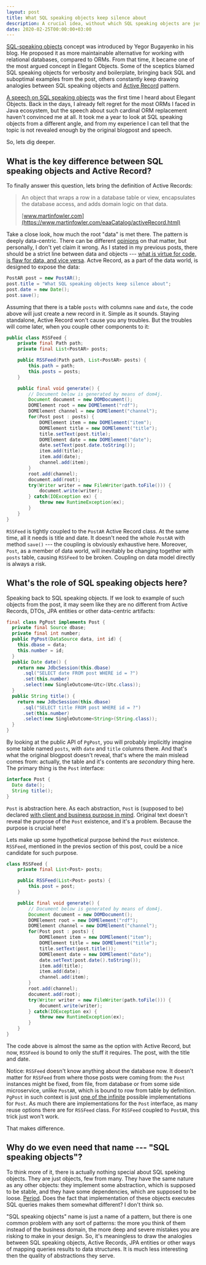 ```yaml
---
layout: post
title: What SQL speaking objects keep silence about
description: A crucial idea, without which SQL speaking objects are just a parody on Active Records
date: 2020-02-25T00:00:00+03:00
---
```


[SQL-speaking objects](https://www.yegor256.com/2014/12/01/orm-offensive-anti-pattern.html#sql-speaking-objects) concept was introduced by Yegor Bugayenko in his blog. He proposed it as more maintainable alternative for working with relational databases, compared to ORMs. From that time, it became one of the most argued concept in Elegant Objects. Some of the sceptics blamed SQL speaking objects for verbosity and boilerplate, bringing back SQL and suboptimal examples from the post, others constantly keep drawing analogies between SQL speaking objects and [Active Record](https://en.wikipedia.org/wiki/Active_record_pattern) pattern.

[A speech on SQL speaking objects](http://2016.jpoint.ru/talks/bugayenko/) was the first time I heard about Elegant Objects. Back in the days, I already felt regret for the most ORMs I faced in Java ecosystem, but the speech about such cardinal ORM replacement haven't convinced me at all. It took me a year to look at SQL speaking objects from a different angle, and from my experience I can tell that the topic is not revealed enough by the original blogpost and speech.

So, lets dig deeper.

## What is the key difference between SQL speaking objects and Active Record?

To finally answer this question, lets bring the definition of Active Records:

> An object that wraps a row in a database table or view, encapsulates the database access, and adds domain logic on that data.
>
> [www.martinfowler.com](https://www.martinfowler.com/eaaCatalog/activeRecord.html)

Take a close look, how much the root "data" is met there. The pattern is deeply data-centric. There can be different [opinions](https://www.yegor256.com/2016/07/26/active-record.html) on that matter, but personally, I don't yet claim it wrong. As I stated in my previous posts, there should be a strict line between data and objects --- [what is virtue for code, is flaw for data, and vice versa](010_objects_and_data.html#objects-vs-data). Actve Record, as a part of the data world, is designed to expose the data:

```java
PostAR post = new PostAR();
post.title = "What SQL speaking objects keep silence about";
post.date = new Date();
post.save();
```

Assuming that there is a table `posts` with columns `name` and `date`, the code above will just create a new record in it. Simple as it sounds. Staying standalone, Active Record won't cause you any troubles. But the troubles will come later, when you couple other components to it:


```java
public class RSSFeed {
    private final Path path;
    private final List<PostAR> posts;

    public RSSFeed(Path path, List<PostAR> posts) {
        this.path = path;
        this.posts = posts;
    }

    public final void generate() {
        // Document below is generated by means of dom4j.
        Document document = new DOMDocument();
        DOMElement root = new DOMElement("rdf");
        DOMElement channel = new DOMElement("channel");
        for(Post post : posts) {
            DOMElement item = new DOMElement("item");
            DOMElement title = new DOMElement("title");
            title.setText(post.title);
            DOMElement date = new DOMElement("date");
            date.setText(post.date.toString());
            item.add(title);
            item.add(date);
            channel.add(item);
        }
        root.add(channel);
        document.add(root);
        try(Writer writer = new FileWriter(path.toFile())) {
            document.write(writer);
        } catch(IOException ex) {
            throw new RuntimeException(ex);
        }
    }
}
```

`RSSFeed` is tightly coupled to the `PostAR` Active Record class. At the same time, all it needs is title and date. It doesn't need the whole `PostAR` with method `save()` --- the coupling is obviously exhaustive here. Moreover, `Post`, as a member of data world, will inevitably be changing together with `posts` table, causing `RSSFeed` to be broken. Coupling on data model directly is always a risk.

## What's the role of SQL speaking objects here?

Speaking back to SQL speaking objects. If we look to example of such objects from the post, it may seem like they are no different from Active Records, DTOs, JPA entities or other data-centric artifacts:

```java
final class PgPost implements Post {
  private final Source dbase;
  private final int number;
  public PgPost(DataSource data, int id) {
    this.dbase = data;
    this.number = id;
  }
  public Date date() {
    return new JdbcSession(this.dbase)
      .sql("SELECT date FROM post WHERE id = ?")
      .set(this.number)
      .select(new SingleOutcome<Utc>(Utc.class));
  }
  public String title() {
    return new JdbcSession(this.dbase)
      .sql("SELECT title FROM post WHERE id = ?")
      .set(this.number)
      .select(new SingleOutcome<String>(String.class));
  }
}
```

By looking at the public API of `PgPost`, you will probably implicitly imagine some table named `posts`, with `date` and `title` columns there. And that's what the original blogpost doesn't reveal, that's where the main mislead comes from: actually, the table and it's contents are *secondary* thing here. The primary thing is the `Post` interface:

```java
interface Post {
  Date date();
  String title();
}
```

`Post` is abstraction here. As each abstraction, `Post` is (supposed to be) declared [with client and business purpose in mind](014_traits_of_high_quality_abstractions.html#trait-4-there-should-be-particular-client-with-some-demand-behind-each-interface). Original text doesn't reveal the purpose of the `Post` existence, and it's a problem. Because the purpose is crucial here!

Lets make up some hypothetical purpose behind the `Post` existence. `RSSFeed`, mentioned in the previos section of this post, could be a nice candidate for such purpose.

```java
class RSSFeed {
    private final List<Post> posts;

    public RSSFeed(List<Post> posts) {
        this.post = post;
    }

    public final void generate() {
        // Document below is generated by means of dom4j.
        Document document = new DOMDocument();
        DOMElement root = new DOMElement("rdf");
        DOMElement channel = new DOMElement("channel");
        for(Post post : posts) {
            DOMElement item = new DOMElement("item");
            DOMElement title = new DOMElement("title");
            title.setText(post.title());
            DOMElement date = new DOMElement("date");
            date.setText(post.date().toString());
            item.add(title);
            item.add(date);
            channel.add(item);
        }
        root.add(channel);
        document.add(root);
        try(Writer writer = new FileWriter(path.toFile())) {
            document.write(writer);
        } catch(IOException ex) {
            throw new RuntimeException(ex);
        }
    }
}
```

The code above is almost the same as the option with Active Record, but now, `RSSFeed` is bound to only the stuff it requires. The post, with the title and date.

Notice: `RSSFeed` doesn't know anything about the database now. It doesn't matter for `RSSFeed` from where those posts were coming from: the `Post` instances might be fixed, from file, from database or from some side microservice, unlike `PostAR`, which is bound to row from table by definition. `PgPost` in such context is just [one of the infinite](014_traits_of_high_quality_abstractions.html#trait-2-truly-good-interface-has-infinite-number-of-potentially-useful-implementations) possible implementations for `Post`. As much there are implementations for the `Post` interface, as many reuse options there are for `RSSFeed` class. For `RSSFeed` coupled to `PostAR`, this trick just won't work.

That makes difference.

## Why do we even need that name --- "SQL speaking objects"?

To think more of it, there is actually nothing special about SQL speking objects. They are just objects, few from many. They have the same nature as any other objects: they implement some abstraction, which is supposed to be stable, and they have some dependencies, which are supposed to be loose. [Period](013_mental_maintainability_model.html). Does the fact that implementation of these objects executes SQL queries makes them somewhat different? I don't think so.

"SQL speaking objects" name is just a name of a pattern, but there is one common problem with any sort of patterns: the more you think of them instead of the business domain, the more deep and severe mistakes you are risking to make in your design. So, it's meaningless to draw the analogies between SQL speaking objects, Active Records, JPA entities or other ways of mapping queries results to data structures. It is much less interesting then the quality of abstractions they serve.

